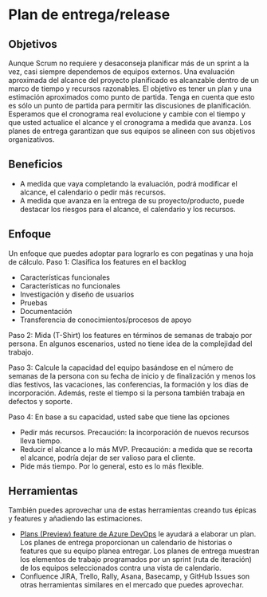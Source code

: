 # Plan de entrega/release

## Objetivos

Aunque Scrum no requiere y desaconseja planificar más de un sprint a la vez, casi siempre dependemos de equipos externos.
Una evaluación aproximada del alcance del proyecto planificado es alcanzable dentro de un marco de tiempo y recursos razonables. El objetivo es tener un plan y una estimación aproximados como punto de partida.
Tenga en cuenta que esto es sólo un punto de partida para permitir las discusiones de planificación. Esperamos que el cronograma real evolucione y cambie con el tiempo y que usted actualice el alcance y el cronograma a medida que avanza.
Los planes de entrega garantizan que sus equipos se alineen con sus objetivos organizativos.

## Beneficios

* A medida que vaya completando la evaluación, podrá modificar el alcance, el calendario o pedir más recursos.
* A medida que avanza en la entrega de su proyecto/producto, puede destacar los riesgos para el alcance, el calendario y los recursos.

## Enfoque

Un enfoque que puedes adoptar para lograrlo es con pegatinas y una hoja de cálculo.
Paso 1: Clasifica los features en el backlog

* Características funcionales
* Características no funcionales
* Investigación y diseño de usuarios
* Pruebas
* Documentación
* Transferencia de conocimientos/procesos de apoyo

Paso 2: Mida (T-Shirt) los features en términos de semanas de trabajo por persona. En algunos escenarios, usted no tiene idea de la complejidad del trabajo.

Paso 3: Calcule la capacidad del equipo basándose en el número de semanas de la persona con su fecha de inicio y de finalización y menos los días festivos, las vacaciones, las conferencias, la formación y los días de incorporación. Además, reste el tiempo si la persona también trabaja en defectos y soporte.

Paso 4: En base a su capacidad, usted sabe que tiene las opciones

* Pedir más recursos. Precaución: la incorporación de nuevos recursos lleva tiempo.
* Reducir el alcance a lo más MVP. Precaución: a medida que se recorta el alcance, podría dejar de ser valioso para el cliente.
* Pide más tiempo. Por lo general, esto es lo más flexible.

## Herramientas

También puedes aprovechar una de estas herramientas creando tus épicas y features y añadiendo las estimaciones.

* [Plans (Preview) feature de Azure DevOps](https://docs.microsoft.com/en-us/azure/devops/project/navigation/preview-features?view=azure-devops&tabs=new-account-enabled) le ayudará a elaborar un plan. Los planes de entrega proporcionan un calendario de historias o features que su equipo planea entregar. Los planes de entrega muestran los elementos de trabajo programados por un sprint (ruta de iteración) de los equipos seleccionados contra una vista de calendario.
* Confluence JIRA, Trello, Rally, Asana, Basecamp, y GitHub Issues son otras herramientas similares en el mercado que puedes aprovechar.

